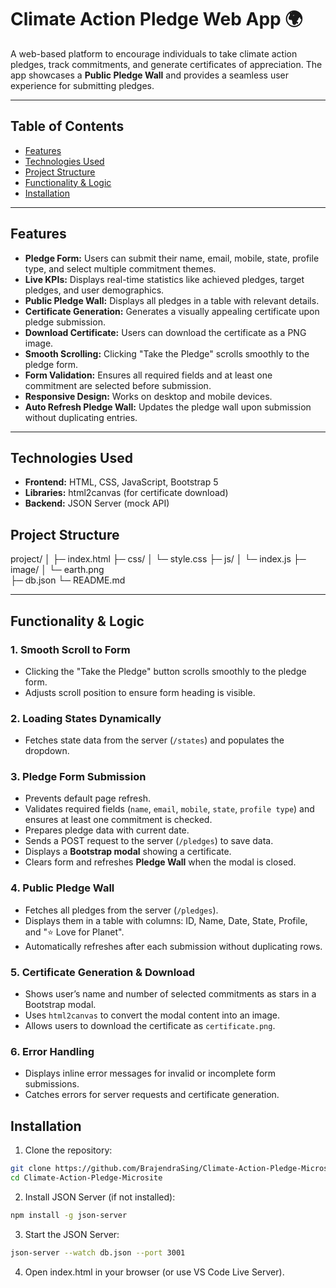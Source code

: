 # Climate Action Pledge Web App 🌍

A web-based platform to encourage individuals to take climate action pledges, track commitments, and generate certificates of appreciation. The app showcases a **Public Pledge Wall** and provides a seamless user experience for submitting pledges.

---

## Table of Contents
- [Features](#features)
- [Technologies Used](#technologies-used)
- [Project Structure](#project-structure)
- [Functionality & Logic](#functionality--logic)
- [Installation](#installation)

---

## Features

- **Pledge Form:** Users can submit their name, email, mobile, state, profile type, and select multiple commitment themes.
- **Live KPIs:** Displays real-time statistics like achieved pledges, target pledges, and user demographics.
- **Public Pledge Wall:** Displays all pledges in a table with relevant details.
- **Certificate Generation:** Generates a visually appealing certificate upon pledge submission.
- **Download Certificate:** Users can download the certificate as a PNG image.
- **Smooth Scrolling:** Clicking "Take the Pledge" scrolls smoothly to the pledge form.
- **Form Validation:** Ensures all required fields and at least one commitment are selected before submission.
- **Responsive Design:** Works on desktop and mobile devices.
- **Auto Refresh Pledge Wall:** Updates the pledge wall upon submission without duplicating entries.

---

## Technologies Used

- **Frontend:** HTML, CSS, JavaScript, Bootstrap 5
- **Libraries:** html2canvas (for certificate download)
- **Backend:** JSON Server (mock API)

## Project Structure
project/
│
├─ index.html
├─ css/
│ └─ style.css 
├─ js/
│ └─ index.js 
├─ image/
│ └─ earth.png  
├─ db.json
└─ README.md


---

## Functionality & Logic

### 1. Smooth Scroll to Form
- Clicking the "Take the Pledge" button scrolls smoothly to the pledge form.
- Adjusts scroll position to ensure form heading is visible.

### 2. Loading States Dynamically
- Fetches state data from the server (`/states`) and populates the dropdown.

### 3. Pledge Form Submission
- Prevents default page refresh.
- Validates required fields (`name`, `email`, `mobile`, `state`, `profile type`) and ensures at least one commitment is checked.
- Prepares pledge data with current date.
- Sends a POST request to the server (`/pledges`) to save data.
- Displays a **Bootstrap modal** showing a certificate.
- Clears form and refreshes **Pledge Wall** when the modal is closed.

### 4. Public Pledge Wall
- Fetches all pledges from the server (`/pledges`).
- Displays them in a table with columns: ID, Name, Date, State, Profile, and "⭐ Love for Planet".
- Automatically refreshes after each submission without duplicating rows.

### 5. Certificate Generation & Download
- Shows user’s name and number of selected commitments as stars in a Bootstrap modal.
- Uses `html2canvas` to convert the modal content into an image.
- Allows users to download the certificate as `certificate.png`.

### 6. Error Handling
- Displays inline error messages for invalid or incomplete form submissions.
- Catches errors for server requests and certificate generation.

## Installation

1. Clone the repository:

```bash
git clone https://github.com/BrajendraSing/Climate-Action-Pledge-Microsite
cd Climate-Action-Pledge-Microsite
```

2. Install JSON Server (if not installed):
```bash
npm install -g json-server
```
3. Start the JSON Server:
```bash
json-server --watch db.json --port 3001
```
4. Open index.html in your browser (or use VS Code Live Server).


